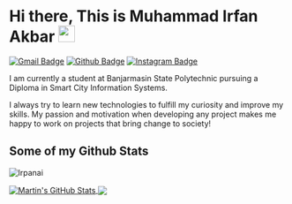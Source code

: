 # Hi there, This is Muhammad Irfan Akbar <img src="https://raw.githubusercontent.com/MartinHeinz/MartinHeinz/master/wave.gif" width="30px" height="30px" />

[![Gmail Badge](https://img.shields.io/badge/-muhammadirfnak@gmail.com-c14438?style=flat&logo=Gmail&logoColor=white&link=mailto:muhammadirfnak@gmail.com)](mailto:muhammadirfnak@gmail.com) 
[![Github Badge](https://img.shields.io/badge/-Irpanai-grey?style=flat&logo=github&logoColor=white&link=https://github.com/Irpanai/)](https://www.github.com/Irpanai/) 
[![Instagram Badge](https://img.shields.io/badge/-irpanai_-purple?style=flat&logo=instagram&logoColor=white&link=https://instagram.com/irpanai_/)](https://www.instagram.com/irpanai_/) <p align='left'>I am currently a student at Banjarmasin State Polytechnic pursuing a Diploma in Smart City Information Systems.

I always try to learn new technologies to fulfill my curiosity and improve my skills. My passion and motivation when developing any project makes me happy to work on projects that bring change to society!</p>
## Some of my Github Stats
<p align=left> <img src=https://komarev.com/ghpvc/?username=Irpanai alt=Irpanai /> </p>

<a href="https://github.com/Irpanai/Irpanai">
  <img align="center" src="https://github-readme-stats.vercel.app/api?username=Irpanai&show_icons=true&line_height=27&count_private=true&title_color=ffffff&text_color=c9cacc&icon_color=2bbc8a&bg_color=1d1f21" alt="Martin's GitHub Stats" />
</a>

<a href="https://github.com/Irpanai/Irpanai">
  <img align="center" src="https://github-readme-stats.vercel.app/api/top-langs/?username=Irpanai&hide=java,html,tex&title_color=ffffff&text_color=c9cacc&icon_color=2bbc8a&bg_color=1d1f21&langs_count=3" />
</a>
